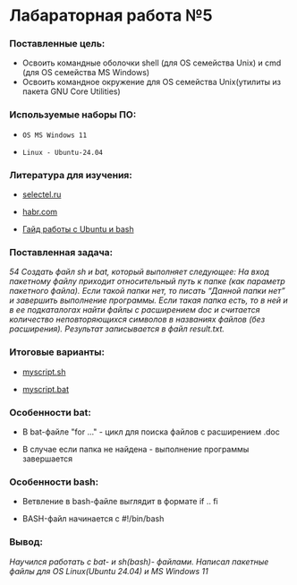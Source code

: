 # Лабараторная работа №5
### Поставленные цель:
* Освоить командные оболочки shell (для OS семейства Unix) и cmd (для OS семейства MS Windows)
* Освоить командное окружение для OS семейства Unix(утилиты из пакета GNU Core Utilities)

### Используемые наборы ПО:
* `OS MS Windows 11`

* `Linux - Ubuntu-24.04`

### Литература для изучения:
* [selectel.ru](https://selectel.ru/blog/bat-file/)
  
* [habr.com](https://habr.com/ru/sandbox/168937/)
  
* [Гайд работы с Ubuntu и bash](https://youtube.com/playlist?list=PL0lO_mIqDDFUwVWvVitxG2oXA6a-Nq-Qq&si=2gRFrJWybrUjOdxC)

### Поставленная задача:
*54 Создать файл sh и bat, который выполняет следующее: 
На вход пакетному файлу приходит относительный путь к папке (как параметр пакетного файла). Если такой папки нет, то писать “Данной папки нет” и завершить выполнение программы. Если такая папка есть, 
то в ней и в ее подкаталогах найти файлы с расширением doc и считается количество неповторяющихся символов в названиях файлов (без расширения). Результат записывается в файл result.txt.*


### Итоговые варианты:
* [myscript.sh](https://github.com/iis-42x70x/RPIIS/blob/%D0%A0%D0%B0%D0%B7%D1%83%D0%BC%D0%BE%D0%B2_%D0%92/sem1/laba5/myscript.sh)

* [myscript.bat](https://github.com/iis-42x70x/RPIIS/blob/%D0%A0%D0%B0%D0%B7%D1%83%D0%BC%D0%BE%D0%B2_%D0%92/sem1/laba5/myscript.bat)

### Особенности bat:
* В bat-файле "for ..." - цикл для поиска файлов с расширением .doc

* В случае если папка не найдена - выполнение программы завершается

### Особенности bash:
* Ветвление в bash-файле выглядит в формате if .. fi 

* BASH-файл начинается с #!/bin/bash 

### Вывод:
*Научился работать с bat- и sh(bash)- файлами. Написал пакетные файлы для OS Linux(Ubuntu 24.04) и MS Windows 11*

